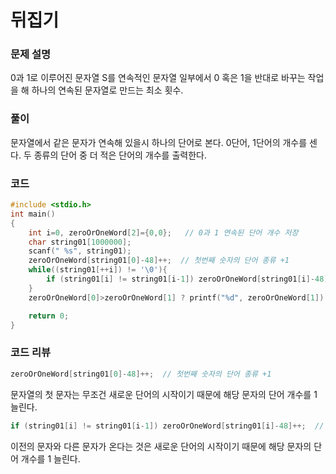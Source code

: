 # 뒤집기
### 문제 설명
0과 1로 이루어진 문자열 S를 연속적인 문자열 일부에서 0 혹은 1을 반대로 바꾸는 작업을 해 하나의 연속된 문자열로 만드는 최소 횟수.

### 풀이
문자열에서 같은 문자가 연속해 있을시 하나의 단어로 본다.
0단어, 1단어의 개수를 센다.
두 종류의 단어 중 더 적은 단어의 개수를 출력한다.

### 코드
```c
#include <stdio.h>
int main()
{
    int i=0, zeroOrOneWord[2]={0,0};   // 0과 1 연속된 단어 개수 저장
    char string01[1000000];
    scanf(" %s", string01);
    zeroOrOneWord[string01[0]-48]++;  // 첫번째 숫자의 단어 종류 +1
    while((string01[++i]) != '\0'){
        if (string01[i] != string01[i-1]) zeroOrOneWord[string01[i]-48]++;  // 같은 문제가 연속 될 시 단어 개수 +1
    }
    zeroOrOneWord[0]>zeroOrOneWord[1] ? printf("%d", zeroOrOneWord[1]) : printf("%d", zeroOrOneWord[0]);  // 더 적은 단어 개수 출력

    return 0;
}
```
  
### 코드 리뷰
```c
zeroOrOneWord[string01[0]-48]++;  // 첫번째 숫자의 단어 종류 +1
```
문자열의 첫 문자는 무조건 새로운 단어의 시작이기 때문에 해당 문자의 단어 개수를 1 늘린다.  
```c
if (string01[i] != string01[i-1]) zeroOrOneWord[string01[i]-48]++;  // 같은 문제가 연속 될 시 단어 개수 +1
```
이전의 문자와 다른 문자가 온다는 것은 새로운 단어의 시작이기 때문에 해당 문자의 단어 개수를 1 늘린다.
